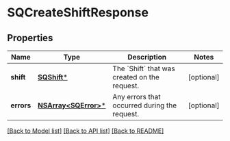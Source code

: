 # SQCreateShiftResponse

## Properties
Name | Type | Description | Notes
------------ | ------------- | ------------- | -------------
**shift** | [**SQShift***](SQShift.md) | The &#x60;Shift&#x60; that was created on the request. | [optional] 
**errors** | [**NSArray&lt;SQError&gt;***](SQError.md) | Any errors that occurred during the request. | [optional] 

[[Back to Model list]](../README.md#documentation-for-models) [[Back to API list]](../README.md#documentation-for-api-endpoints) [[Back to README]](../README.md)


